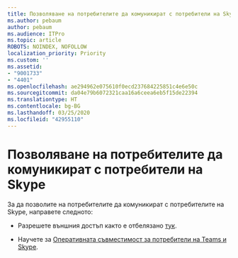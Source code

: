 ```yaml
---
title: Позволяване на потребителите да комуникират с потребители на Skype
ms.author: pebaum
author: pebaum
ms.audience: ITPro
ms.topic: article
ROBOTS: NOINDEX, NOFOLLOW
localization_priority: Priority
ms.custom: ''
ms.assetid:
- "9001733"
- "4401"
ms.openlocfilehash: ae294962e075610f0ecd237684225851c4e6e50c
ms.sourcegitcommit: da04e79b6072321caa16a6ceea6eb5f15de22394
ms.translationtype: HT
ms.contentlocale: bg-BG
ms.lasthandoff: 03/25/2020
ms.locfileid: "42955110"
---
```

# <a name="allow-your-users-to-communicate-with-skype-consumer-users"></a>Позволяване на потребителите да комуникират с потребители на Skype

За да позволите на потребителите да комуникират с потребителите на Skype, направете следното:

- Разрешете външния достъп както е отбелязано [тук](https://docs.microsoft.com/microsoftteams/manage-external-access#allow-or-block-domains).

- Научете за [Оперативната съвместимост за потребители на Teams и Skype](https://docs.microsoft.com/microsoftteams/teams-skype-interop).
